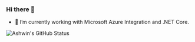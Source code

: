 ### Hi there 👋

<!--
**AshChak/AshChak** is a ✨ _special_ ✨ repository because its `README.md` (this file) appears on your GitHub profile.

Here are some ideas to get you started:


- 🌱 I’m currently learning ...
- 👯 I’m looking to collaborate on ...
- 🤔 I’m looking for help with ...
- 💬 Ask me about ...
- 📫 How to reach me: ...
- 😄 Pronouns: ...
- ⚡ Fun fact: ...
-->
- 🔭 I’m currently working with Microsoft Azure Integration and .NET Core.

![Ashwin's GitHub Status](https://github-readme-stats.vercel.app/api?username=ashchak&show_icons=true)
